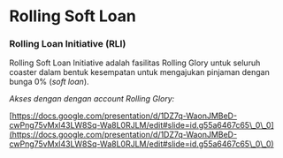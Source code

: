 # Rolling Soft Loan

### Rolling Loan Initiative (RLI)

Rolling Soft Loan Initiative adalah fasilitas Rolling Glory untuk seluruh coaster dalam bentuk kesempatan untuk mengajukan pinjaman dengan bunga 0% (_soft loan_).

_Akses dengan dengan account Rolling Glory:_

[https://docs.google.com/presentation/d/1DZ7q-WaonJMBeD-cwPng75vMxl43LW8Sq-Wa8L0RJLM/edit#slide=id.g55a6467c65\_0\_0](https://docs.google.com/presentation/d/1DZ7q-WaonJMBeD-cwPng75vMxl43LW8Sq-Wa8L0RJLM/edit#slide=id.g55a6467c65\_0\_0)
